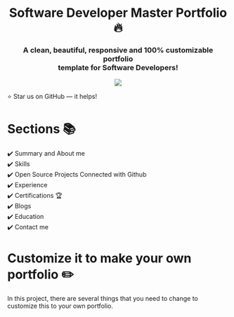 <h1 align="center"> Software Developer Master Portfolio 🔥 </h1> 
<h3 align="center"> A clean, beautiful, responsive and 100% customizable portfolio <br /> template for Software Developers! </h3>
<p align="center"> 
    <a href="https://kritagya-web.github.io" target="_blank">
    <img src="https://github.com/user-attachments/assets/0b082e3f-060f-4b92-bb2e-522c5228901c"></img>
  </a>
</p>

:star: Star us on GitHub — it helps!

# Sections 📚

✔️ Summary and About me\
✔️ Skills \
✔️ Open Source Projects Connected with Github\
✔️ Experience\
✔️ Certifications 🏆\
✔️ Blogs\
✔️ Education\
✔️ Contact me

# Customize it to make your own portfolio ✏️

In this project, there are several things that you need to change to customize this to your own portfolio.
